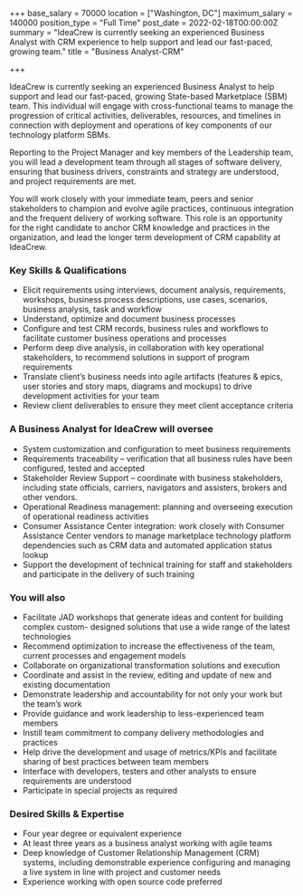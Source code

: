 +++
base_salary = 70000
location = ["Washington, DC"]
maximum_salary = 140000
position_type = "Full Time"
post_date = 2022-02-18T00:00:00Z
summary = "IdeaCrew is currently seeking an experienced Business Analyst with CRM experience to help support and lead our fast-paced, growing team."
title = "Business Analyst-CRM"

+++

IdeaCrew is currently seeking an experienced Business Analyst to help support and lead our fast-paced, growing State-based Marketplace (SBM) team. This individual will engage with cross-functional teams to manage the progression of critical activities, deliverables, resources, and timelines in connection with deployment and operations of key components of our technology platform SBMs.

Reporting to the Project Manager and key members of the Leadership team, you will lead a development team through all stages of software delivery, ensuring that business drivers, constraints and strategy are understood, and project requirements are met.

You will work closely with your immediate team, peers and senior stakeholders to champion and evolve agile practices, continuous integration and the frequent delivery of working software. This role is an opportunity for the right candidate to anchor CRM knowledge and practices in the organization, and lead the longer term development of CRM capability at IdeaCrew.

### Key Skills & Qualifications

- Elicit requirements using interviews, document analysis, requirements, workshops, business process descriptions, use cases, scenarios, business analysis, task and workflow
- Understand, optimize and document business processes
- Configure and test CRM records, business rules and workflows to facilitate customer business operations and processes
- Perform deep dive analysis, in collaboration with key operational stakeholders, to recommend solutions in support of program requirements
- Translate client’s business needs into agile artifacts (features & epics, user stories and story maps, diagrams and mockups) to drive development activities for your team
- Review client deliverables to ensure they meet client acceptance criteria

### A Business Analyst for IdeaCrew will oversee

- System customization and configuration to meet business requirements
- Requirements traceability – verification that all business rules have been configured, tested and accepted
- Stakeholder Review Support – coordinate with business stakeholders, including state officials, carriers, navigators and assisters, brokers and other vendors.
- Operational Readiness management: planning and overseeing execution of operational readiness activities
- Consumer Assistance Center integration: work closely with Consumer Assistance Center vendors to manage marketplace technology platform dependencies such as CRM data and automated application status lookup
- Support the development of technical training for staff and stakeholders and participate in the delivery of such training

### You will also

- Facilitate JAD workshops that generate ideas and content for building complex custom- designed solutions that use a wide range of the latest technologies
- Recommend optimization to increase the effectiveness of the team, current processes and engagement models
- Collaborate on organizational transformation solutions and execution
- Coordinate and assist in the review, editing and update of new and existing documentation
- Demonstrate leadership and accountability for not only your work but the team’s work
- Provide guidance and work leadership to less-experienced team members
- Instill team commitment to company delivery methodologies and practices
- Help drive the development and usage of metrics/KPIs and facilitate sharing of best practices between team members
- Interface with developers, testers and other analysts to ensure requirements are understood
- Participate in special projects as required

### Desired Skills & Expertise

- Four year degree or equivalent experience
- At least three years as a business analyst working with agile teams
- Deep knowledge of Customer Relationship Management (CRM) systems, including demonstrable experience configuring and managing a live system in line with project and customer needs
- Experience working with open source code preferred
